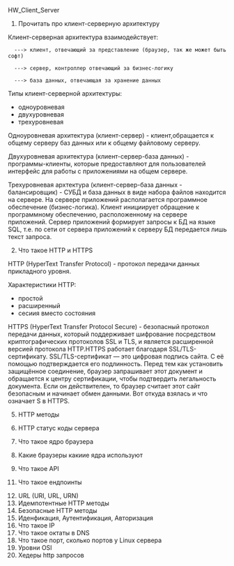 HW_Client_Server
1) Прочитать про клиент-серверную архитектуру
  
  Клиент-серверная архитектура взаимодействует:
  
      ---> клиент, отвечающий за представление (браузер, так же может быть софт)
  
      ---> сервер, контроллер отвечающий за бизнес-логику
  
      ---> база данных, отвечающая за хранение данных 
  
  Типы клиент-серверной архитектуры: 
  - одноуровневая
  - двухуровневая 
  - трехуровневая 

Одноуровневая архитектура (клиент-сервер) - клиент,обращается к общему серверу баз данных или к общему файловому серверу.

Двухуровневая архитектура (клиент-сервер-база данных) - программы-клиенты, которые предоставляют для пользователей интерфейс для работы с приложениями на общем сервере.

Трехуровневая архтектура (клиент-сервер-база данных - балансировщик) - СУБД и база данных в виде набора файлов находится на сервере. На сервере приложений располагается программное обеспечение (бизнес-логика). Клиент инициирует обращение к программному обеспечению, расположенному на сервере приложений. Сервер приложений формирует запросы к БД на языке SQL, т.е. по сети от сервера приложений к серверу БД передается лишь текст запроса. 

2) Что такое HTTP и HTTPS

HTTP (HyperText Transfer Protocol) - протокол передачи данных прикладного уровня. 

Характеристики HTTP:
 - простой 
 - расширенный
 - сесиия вместо состояния
 
 
 HTTPS (HyperText Transfer Protocol Secure) - безопасный протокол передачи данных, который поддерживает шифрование посредством криптографических протоколов SSL и TLS, и является расширенной версией протокола HTTP.HTTPS работает благодаря SSL/TLS-сертификату. SSL/TLS-сертификат ― это цифровая подпись сайта. С её помощью подтверждается его подлинность. Перед тем как установить защищённое соединение, браузер запрашивает этот документ и обращается к центру сертификации, чтобы подтвердить легальность документа. Если он действителен, то браузер считает этот сайт безопасным и начинает обмен данными. Вот откуда взялась и что означает S в HTTPS.

5) HTTP методы

7) HTTP статус коды сервера
8) Что такое ядро браузера 
9) Какие браузеры какиие ядра используют
10) Что такое API
11. Что такое ендпоинты
12) URL (URI, URL, URN)
13) Идемпотентные HTTP методы
14) Безопасные HTTP методы
15) Иденфикация, Аутентификация, Авторизация
16) Что такое IP
17) Что такое октаты в DNS
18) Что такое порт, сколько портов у Linux сервера
19) Уровни OSI
20) Хедеры http запросов
